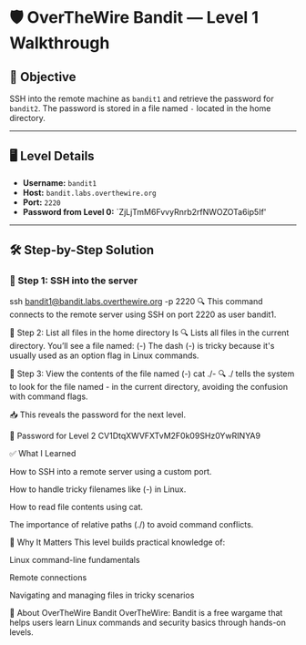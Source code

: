 # 🛡️ OverTheWire Bandit — Level 1 Walkthrough

## 🎯 Objective

SSH into the remote machine as `bandit1` and retrieve the password for `bandit2`. The password is stored in a file named `-` located in the home directory.

---

## 🖥️ Level Details

- **Username:** `bandit1`
- **Host:** `bandit.labs.overthewire.org`
- **Port:** `2220`
- **Password from Level 0:** `ZjLjTmM6FvvyRnrb2rfNWOZOTa6ip5If'
---

## 🛠️ Step-by-Step Solution

### 🔹 Step 1: SSH into the server


ssh bandit1@bandit.labs.overthewire.org -p 2220
🔍 This command connects to the remote server using SSH on port 2220 as user bandit1.

🔹 Step 2: List all files in the home directory
ls
🔍 Lists all files in the current directory. You’ll see a file named:
(-)
The dash (-) is tricky because it's usually used as an option flag in Linux commands.

🔹 Step 3: View the contents of the file named (-)
cat ./-
🔍 ./ tells the system to look for the file named - in the current directory, avoiding the confusion with command flags.

📥 This reveals the password for the next level.

🔑 Password for Level 2
CV1DtqXWVFXTvM2F0k09SHz0YwRINYA9

✅ What I Learned

How to SSH into a remote server using a custom port.

How to handle tricky filenames like (-) in Linux.

How to read file contents using cat.

The importance of relative paths (./) to avoid command conflicts.

🧠 Why It Matters
This level builds practical knowledge of:

Linux command-line fundamentals

Remote connections

Navigating and managing files in tricky scenarios

🚀 About OverTheWire Bandit
OverTheWire: Bandit is a free wargame that helps users learn Linux commands and security basics through hands-on levels.
